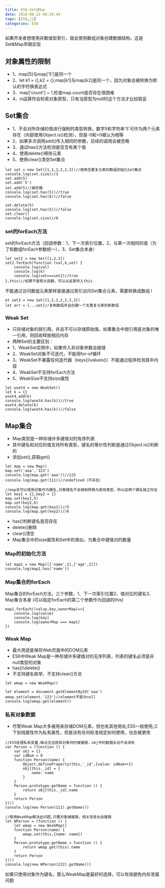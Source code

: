 ```yaml
---
title: ES6-Set&Map
date: 2018-08-22 08:29:44
tags: [ES6,js]
categories: ES6
---
```



如果开发者想使用非数值型索引，就会使用数组对象创建数据结构，这是Set&Map早期实现
## 对象属性的限制
* 1、map[5]与map['5']是同一个
* 2、let k1 = {},k2 = {};map[k1]与map[k2]是同一个，因为对象会被转换为默认的字符换表达式
* 3、map['count'] = 1,检查map.count是否存在很困难
* 4、in运算符会检索对象原型，只有当原型为null时这个方法才比较稳妥

## Set集合
* 1、不会对所存储的值进行强制的类型转换，数字5和字符串'5'可作为两个元素存在（内部使用Object.is()检测），但是-0和+0被认为相等
* 2、如果多次调用add()传入相同的参数，后续的调用会被忽略
* 3、通过has()方法检测是否含有某个值
* 4、使用delete()移除元素
* 5、使用clear()清空Set集合

```
let set = new Set([1,1,1,2,2,3])//使用含重复元素的数组初始化Set集合
console.log(set.size)//3
set.add(5)
set.add('5')
set.add(5)//被忽略
console.log(set.has(5))//true
console.log(set.has(6))//false

set.delete(5)
console.log(set.has(5))//false
set.clear()
console.log(set.size)//0
```

### set的forEach方法
set的forEach方法（回调参数：1、下一次索引位置，2、与第一次相同的值（为了和数组forEach参数统一），3、Set集合本身）

```
let set2 = new Set([1,2,3])
set2.forEach(function (val,k,set) {
    console.log(val)
    console.log(k)
    console.log(set===set2)//true
},this)//如果不是箭头函数，可以从这里传入this
```


不能通过访问数组元素那样直接通过索引访问Set集合元素，需要转换成数组
l
```
et set3 = new Set([1,1,1,2,2,3,3])
let arr = [...set]//复制数组并且创建一个无重复元素的新数组
```
### Weak Set
* 只存储对象的弱引用，并且不可以存储原始值，如果集合中弱引用是对象的唯一引用，则回收释放相应内存
* 两种Set的主要区别：
* 1、WeakSet实例中，如果传入非对象参数会报错
* 2、WeakSet对象不可迭代，不能用for-of循环
* 3、WeakSet不暴露任何迭代器（keys()\values()）不能通过程序检测其中内容
* 4、WeakSet不支持forEach方法
* 5、WeakSize不支持size属性

```
let wset4 = new WeakSet()
let k = {}
wset4.add(k)
console.log(wset4.has(k))//true
wset4.delete(k)
console.log(wset4.has(k))//false
```

## Map集合
* Map类型是一种存储许多键值对的有序列表
* 其中键名和对应的值支持所有类型，键名的等价性判断是通过Object.is()判断的
* 添加set(),获取get()


```
let map = new Map()
map.set('aaa','123')
console.log(map.get('aaa'))//123
console.log(map.get(111))//undefined（不存在）

//map总可以使用对象作为键名,对象键名不会强制转换为其他类型，所以这两个键名独立存在
let key1 = {},key2 = {}
map.set(key1,5)
map.set(key2,6)
console.log(map.get(key1))//5
console.log(map.get(key2))//6
```

* has()判断键名是否存在
* delete()删除
* clear()清空
* Map集合中的size属性和Set中的类似，为集合中键值对的数量

### Map的初始化方法

```
let map1 = new Map([['name',1],['age',2]])
console.log(map1.has('name'))
```


### Map集合的forEach
Map集合的forEach方法，三个参数，1、下一次索引位置2、值对应的键名3、Map集合本身 (可以指定forEach的第二个参数作为回调的this)

```
map1.forEach((value,key,ownerMap)=>{
    console.log(value)
    console.log(key)
    console.log(ownerMap === map1)
})
```

### Weak Map
* 最大用途是保存Web页面中的DOM元素
* ES6中Weak Map是一种存储许多键值对的无序列表，列表的键名必须是非null类型的对象
* has()\delete()
* 不支持键名枚举、不支持clear()方法


```
let wmap = new WeakMap()

let element = document.getElementById('aaa')
wmap.set(element,'123')//element不能为null
console.log(wmap.get(element))
```

### 私有对象数据
* 尽管Weak Map大多被用来存储DOM元素，但也有其他用处,ES5一般使用_C下划线属性作为私有属性，但是没有任何标准规定如何使用，也会被更改


```
//ES5处理私有变量,缺点无法获知对象何时被摧毁，obj中的数据永远不会消失
var Person = (function () {
    var obj = {}
    var idNum = 0
    function Person(name) {
        Object.defineProperty(this,'_id',{value: idNum++})
        obj[this._id] = {
            name: name
        }
    }
    Person.prototype.getName = function () {
        return obj[this._id].name
    }
    return Person
})()
console.log(new Person(111).getName())
```


```
//使用WeakMap解决此问题,只要对象被摧毁，相关信息也会摧毁
let WPerson = (function () {
    let wmap = new WeakMap()
    function Person(name) {
        wmap.set(this,{name: name})
    }
    Person.prototype.getName = function () {
        return wmap.get(this).name
    }
    return Person
})()
console.log(new WPerson(222).getName())
```


如果只使用对象作为键名，那么WeakMap是最好的选择，可以有效避免内存泄漏问题
